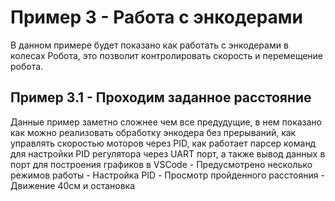 # Пример 3 - Работа с энкодерами

В данном примере будет показано как работать с энкодерами в колесах Робота, это позволит контролировать скорость и перемещение робота.

## Пример 3.1 - Проходим заданное расстояние

Данные пример заметно сложнее чем все предудущие, в нем показано как можно реализовать обработку энкодера без прерываний, как управлять скоростью моторов через PID, как работает парсер команд для настройки PID регулятора через UART порт, а также вывод данных в порт для построения графиков в VSCode
    - Предусмотрено несколько режимов работы
        - Настройка PID
        - Просмотр пройденного расстояния
        - Движение 40см и остановка